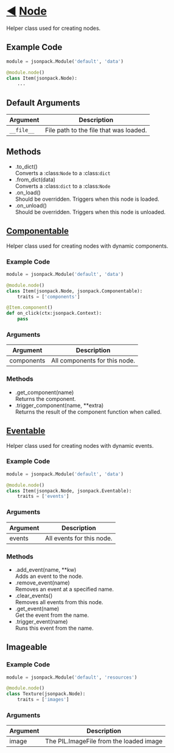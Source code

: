 # [◀](./README) [Node](/jsonpack/node.py)

Helper class used for creating nodes.

## Example Code
```py
module = jsonpack.Module('default', 'data')

@module.node()
class Item(jsonpack.Node):
    ...
```

## Default Arguments

| Argument | Description |
|--|--|
|`__file__`|File path to the file that was loaded.|


## Methods

- .to_dict()<br>Converts a :class:`Node` to a :class:`dict`
- .from_dict(data)<br>Converts a :class:`dict` to a :class:`Node`
- .on_load()<br>Should be overridden. Triggers when this node is loaded.
- .on_unload()<br>Should be overridden. Triggers when this node is unloaded.

## [Componentable](/jsonpack/node.py)

Helper class used for creating nodes with dynamic components.

### Example Code
```py
module = jsonpack.Module('default', 'data')

@module.node()
class Item(jsonpack.Node, jsonpack.Componentable):
    traits = ['components']

@Item.component()
def on_click(ctx:jsonpack.Context):
    pass
```

### Arguments

| Argument | Description |
|--|--|
|components|All components for this node.|

### Methods

- .get_component(name)<br>Returns the component.
- .trigger_component(name, **extra)<br>Returns the result of the component function when called.

## [Eventable](/jsonpack/node.py)

Helper class used for creating nodes with dynamic events.

### Example Code
```py
module = jsonpack.Module('default', 'data')

@module.node()
class Item(jsonpack.Node, jsonpack.Eventable):
    traits = ['events']
```

### Arguments

| Argument | Description |
|--|--|
|events|All events for this node.|

### Methods

- .add_event(name, **kw)<br>Adds an event to the node.
- .remove_event(name)<br>Removes an event at a specified name.
- .clear_events()<br>Removes all events from this node.
- .get_event(name)<br>Get the event from the name.
- .trigger_event(name)<br>Runs this event from the name.

## Imageable
### Example Code
```py
module = jsonpack.Module('default', 'resources')

@module.node()
class Texture(jsonpack.Node):
    traits = ['images']
```

### Arguments

| Argument | Description |
|--|--|
|image|The PIL.ImageFile from the loaded image|
